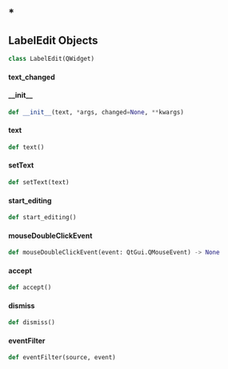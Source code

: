 <a id="widgets.labeledit.*"></a>

## \*

<a id="widgets.labeledit.LabelEdit"></a>

## LabelEdit Objects

```python
class LabelEdit(QWidget)
```

<a id="widgets.labeledit.LabelEdit.text_changed"></a>

#### text\_changed

<a id="widgets.labeledit.LabelEdit.__init__"></a>

#### \_\_init\_\_

```python
def __init__(text, *args, changed=None, **kwargs)
```

<a id="widgets.labeledit.LabelEdit.text"></a>

#### text

```python
def text()
```

<a id="widgets.labeledit.LabelEdit.setText"></a>

#### setText

```python
def setText(text)
```

<a id="widgets.labeledit.LabelEdit.start_editing"></a>

#### start\_editing

```python
def start_editing()
```

<a id="widgets.labeledit.LabelEdit.mouseDoubleClickEvent"></a>

#### mouseDoubleClickEvent

```python
def mouseDoubleClickEvent(event: QtGui.QMouseEvent) -> None
```

<a id="widgets.labeledit.LabelEdit.accept"></a>

#### accept

```python
def accept()
```

<a id="widgets.labeledit.LabelEdit.dismiss"></a>

#### dismiss

```python
def dismiss()
```

<a id="widgets.labeledit.LabelEdit.eventFilter"></a>

#### eventFilter

```python
def eventFilter(source, event)
```


